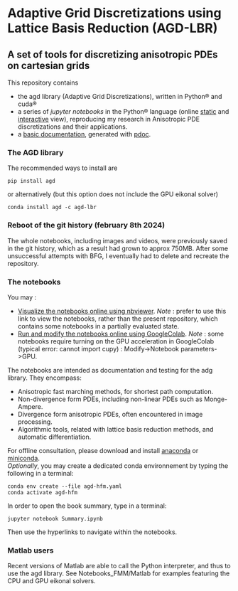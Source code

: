 # Adaptive Grid Discretizations using Lattice Basis Reduction (AGD-LBR)
## A set of tools for discretizing anisotropic PDEs on cartesian grids

This repository contains
- the agd library (Adaptive Grid Discretizations), written in Python&reg; and cuda&reg;
- a series of *jupyter notebooks* in the Python&reg; language (online [static](http://nbviewer.jupyter.org/urls/rawgithub.com/Mirebeau/AdaptiveGridDiscretizations_showcase/master/Summary.ipynb) and [interactive](https://colab.research.google.com/notebook#fileId=1exIN-55tUG1LFlgoHM582k8o8zy6H46f&offline=true&sandboxMode=true) view), reproducing my research in Anisotropic PDE discretizations and their applications.
- a [basic documentation](https://mirebeau.github.io/AdaptiveGridDiscretizations/agd.html),
generated with [pdoc](https://pdoc.dev/).

### The AGD library

The recommended ways to install are
```console
pip install agd
```
or alternatively (but this option does not include the GPU eikonal solver)
```console
conda install agd -c agd-lbr
```

### Reboot of the git history (february 8th 2024)
The whole notebooks, including images and videos, were previously saved in the git history, which as a result had grown to approx 750MB. After some unsuccessful attempts with BFG, I eventually had to delete and recreate the repository.

### The notebooks

You may :  
* [Visualize the notebooks online using nbviewer](http://nbviewer.jupyter.org/urls/rawgithub.com/Mirebeau/AdaptiveGridDiscretizations_showcase/master/Summary.ipynb).
*Note* : prefer to use this link to view the notebooks, rather than the present repository, which contains some notebooks in a partially evaluated state.
* [Run and modify the notebooks online using GoogleColab](https://colab.research.google.com/notebook#fileId=1exIN-55tUG1LFlgoHM582k8o8zy6H46f&offline=true&sandboxMode=true).
*Note* : some notebooks require turning on the GPU acceleration in GoogleColab (typical error: cannot import cupy) : Modify->Notebook parameters->GPU.

The notebooks are intended as documentation and testing for the adg library. They encompass:
* Anisotropic fast marching methods, for shortest path computation.
* Non-divergence form PDEs, including non-linear PDEs such as Monge-Ampere.
* Divergence form anisotropic PDEs, often encountered in image processing.
* Algorithmic tools, related with lattice basis reduction methods, and automatic differentiation.

For offline consultation, please download and install [anaconda](https://www.anaconda.com) or [miniconda](https://conda.io/en/latest/miniconda.html).  
*Optionally*, you may create a dedicated conda environnement by typing the following in a terminal:
```console
conda env create --file agd-hfm.yaml
conda activate agd-hfm
```
In order to open the book summary, type in a terminal:
```console
jupyter notebook Summary.ipynb
```
Then use the hyperlinks to navigate within the notebooks.

### Matlab users

Recent versions of Matlab are able to call the Python interpreter, and thus to use the 
agd library. See Notebooks_FMM/Matlab for examples featuring the CPU and GPU eikonal solvers.
